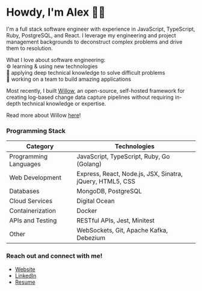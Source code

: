 # Howdy, I'm Alex 👋😁 

I'm a full stack software engineer with experience in JavaScript, TypeScript, Ruby, PostgreSQL, and React. I leverage my engineering and project management backgrounds to deconstruct complex problems and drive them to resolution.

What I love about software engineering:  
⚙ learning & using new technologies  
🧠 applying deep technical knowledge to solve difficult problems  
🤝 working on a team to build amazing applications

Most recently, I built [Willow](https://willow-cdc.github.io/), an open-source, self-hosted framework for creating log-based change data capture pipelines without requiring in-depth technical knowledge or expertise.

Read more about Willow [here](https://willow-cdc.github.io/)!

### Programming Stack

|Category|Technologies|
|---|---|
|Programming Languages|JavaScript, TypeScript, Ruby, Go (Golang)|
|Web Development|Express, React, Node.js, JSX, Sinatra, jQuery, HTML5, CSS|
|Databases|MongoDB, PostgreSQL|
|Cloud Services|Digital Ocean|
|Containerization|Docker|
|APIs and Testing|RESTful APIs, Jest, Minitest|
|Other|WebSockets, Git, Apache Kafka, Debezium|

### Reach out and connect with me!
* <a target="_blank" href="https://www.alex-bair.com">Website</a>
* <a target="_blank" href="https://www.linkedin.com/in/alex-bair-a8a368a8/">LinkedIn</a>
* <a target="_blank" href="https://www.alex-bair.com/assets/documents/Alex_Bair_Resume.pdf">Resume</a>

<!--
**Alex-Bair/alex-bair** is a ✨ _special_ ✨ repository because its `README.md` (this file) appears on your GitHub profile.

Here are some ideas to get you started:

- 🔭 I’m currently working on ...
- 🌱 I’m currently learning ...
- 👯 I’m looking to collaborate on ...
- 🤔 I’m looking for help with ...
- 💬 Ask me about ...
- 📫 How to reach me: ...
- 😄 Pronouns: ...
- ⚡ Fun fact: ...
-->
